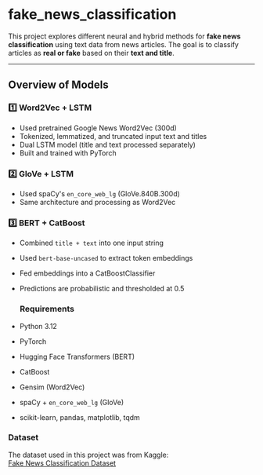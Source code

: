 # fake_news_classification
This project explores different neural and hybrid methods for **fake news classification** using text data from news articles. The goal is to classify articles as **real or fake** based on their **text and title**.

---

## Overview of Models
### 1️⃣ Word2Vec + LSTM
- Used pretrained Google News Word2Vec (300d)
- Tokenized, lemmatized, and truncated input text and titles
- Dual LSTM model (title and text processed separately)
- Built and trained with PyTorch
  
### 2️⃣ GloVe + LSTM
- Used spaCy's `en_core_web_lg` (GloVe.840B.300d)
- Same architecture and processing as Word2Vec
  
### 3️⃣ BERT + CatBoost
- Combined `title + text` into one input string
- Used `bert-base-uncased` to extract token embeddings
- Fed embeddings into a CatBoostClassifier
- Predictions are probabilistic and thresholded at 0.5

  ###  Requirements

- Python 3.12
- PyTorch
- Hugging Face Transformers (BERT)
- CatBoost
- Gensim (Word2Vec)
- spaCy + `en_core_web_lg` (GloVe)
- scikit-learn, pandas, matplotlib, tqdm


### Dataset

The dataset used in this project was from Kaggle:  
[Fake News Classification Dataset](https://www.kaggle.com/datasets/saurabhshahane/fake-news-classification)
